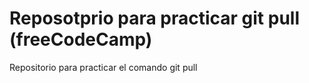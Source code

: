 # Reposotprio para practicar git pull (freeCodeCamp)
Repositorio para practicar el comando git pull
